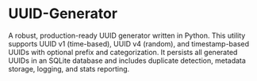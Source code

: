 # UUID-Generator
A robust, production-ready UUID generator written in Python. This utility supports UUID v1 (time-based), UUID v4 (random), and timestamp-based UUIDs with optional prefix and categorization. It persists all generated UUIDs in an SQLite database and includes duplicate detection, metadata storage, logging, and stats reporting.
